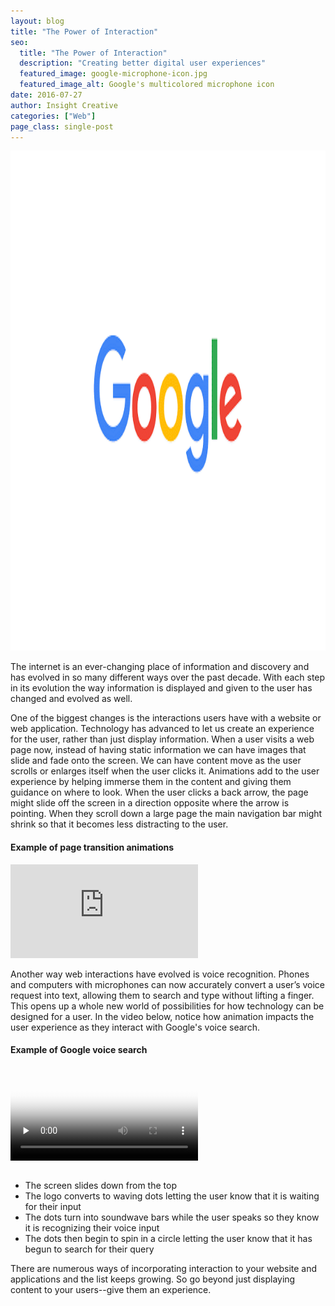 ```yaml
---
layout: blog
title: "The Power of Interaction"
seo:
  title: "The Power of Interaction"
  description: "Creating better digital user experiences"
  featured_image: google-microphone-icon.jpg
  featured_image_alt: Google's multicolored microphone icon
date: 2016-07-27
author: Insight Creative
categories: ["Web"]
page_class: single-post
---
```


<img src="The-Power-of-Interaction-1.gif" alt="Add Interaction to the Web" width="1200" height="800">

The internet is an ever-changing place of information and discovery and has evolved in so many different ways over the past decade. With each step in its evolution the way information is displayed and given to the user has changed and evolved as well.

One of the biggest changes is the interactions users have with a website or web application. Technology has advanced to let us create an experience for the user, rather than just display information. When a user visits a web page now, instead of having static information we can have images that slide and fade onto the screen. We can have content move as the user scrolls or enlarges itself when the user clicks it. Animations add to the user experience by helping immerse them in the content and giving them guidance on where to look. When the user clicks a back arrow, the page might slide off the screen in a direction opposite where the arrow is pointing. When they scroll down a large page the main navigation bar might shrink so that it becomes less distracting to the user.

#### Example of page transition animations

<div class="aspect-ratio">
  <iframe src="https://player.vimeo.com/video/173269145" frameborder="0" webkitallowfullscreen mozallowfullscreen allowfullscreen></iframe>
</div>

Another way web interactions have evolved is voice recognition. Phones and computers with microphones can now accurately convert a user’s voice request into text, allowing them to search and type without lifting a finger. This opens up a whole new world of possibilities for how technology can be designed for a user. In the video below, notice how animation impacts the user experience as they interact with Google's voice search.

#### Example of Google voice search

<video controls preload="none" poster="google-microphone-icon.jpg" style="margin-bottom: 1em;">
  <source src="https://g-design.storage.googleapis.com/production/v6/assets/g-voice-flow.mp4" type="video/mp4">
  <source src="https://g-design.storage.googleapis.com/production/v6/assets/g-voice-flow.ogg" type="video/ogg">
Your browser does not support the video tag.
</video>

- The screen slides down from the top
- The logo converts to waving dots letting the user know that it is waiting for their input
- The dots turn into soundwave bars while the user speaks so they know it is recognizing their voice input
- The dots then begin to spin in a circle letting the user know that it has begun to search for their query

There are numerous ways of incorporating interaction to your website and applications and the list keeps growing. So go beyond just displaying content to your users--give them an experience.
